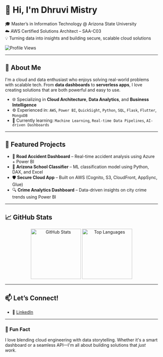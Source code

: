 
# 👋 Hi, I'm Dhruvi Mistry

🎓 Master’s in Information Technology @ Arizona State University  
☁️ AWS Certified Solutions Architect – SAA-C03  
💡 Turning data into insights and building secure, scalable cloud solutions  

![Profile Views](https://komarev.com/ghpvc/?username=dhruvimistry&label=Profile%20views&color=0e75b6&style=flat)

---

## 🚀 About Me

I'm a cloud and data enthusiast who enjoys solving real-world problems with scalable tech. From **data dashboards** to **serverless apps**, I love creating solutions that are both powerful and easy to use.

- 🌐 Specializing in **Cloud Architecture**, **Data Analytics**, and **Business Intelligence**
- ⚙️ Experienced in: `AWS`, `Power BI`, `QuickSight`, `Python`, `SQL`, `Flask`, `Flutter`, `MongoDB`
- 🧠 Currently learning: `Machine Learning`, `Real-time Data Pipelines`, `AI-driven Dashboards`

---

## 📂 Featured Projects

- 🚦 **Road Accident Dashboard** – Real-time accident analysis using Azure + Power BI  
- 🏫 **Arizona School Classifier** – ML classification model using Python, DAX, and Excel  
- 🛡 **Secure Cloud App** – Built on AWS (Cognito, S3, CloudFront, AppSync, Glue)  
- 🔍 **Crime Analytics Dashboard** – Data-driven insights on city crime trends using Power BI

---

## 📈 GitHub Stats

<p align="center">
  <img src="https://github-readme-stats.vercel.app/api?username=dhruvimistry&show_icons=true&theme=default" alt="GitHub Stats" height="165">
  <img src="https://github-readme-stats.vercel.app/api/top-langs/?username=dhruvimistry&layout=compact&theme=default" alt="Top Languages" height="165">
</p>

---

## 📫 Let’s Connect!

- 🔗 [LinkedIn](https://www.linkedin.com/in/dhruvimistry)  


---

### 🧠 Fun Fact

I love blending cloud engineering with data storytelling. Whether it's a smart dashboard or a seamless API—I'm all about building solutions that *just work*.


